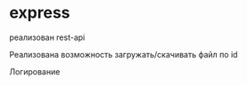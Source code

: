 ﻿# express
 
 <p>реализован rest-api</p>
 <p>Реализована возможность загружать/скачивать файл по id</p>
 <p>Логирование</p>
